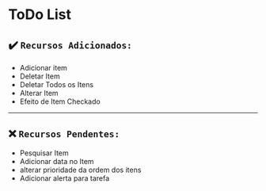 # ToDo List

## :heavy_check_mark: `Recursos Adicionados:`
- Adicionar item
- Deletar Item
- Deletar Todos os Itens
- Alterar Item
- Efeito de Item Checkado
***
## :x: `Recursos Pendentes:`
- Pesquisar Item
- Adicionar data no Item
- alterar prioridade da ordem dos itens
- Adicionar alerta para tarefa
  
  


